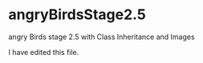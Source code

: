 # angryBirdsStage2.5
angry Birds stage 2.5 with Class Inheritance and Images

I have edited this file.